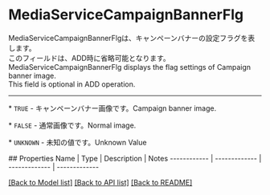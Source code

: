 # MediaServiceCampaignBannerFlg

<div lang=\"ja\"> MediaServiceCampaignBannerFlgは、キャンペーンバナーの設定フラグを表します。<br> このフィールドは、ADD時に省略可能となります。 </div> <div lang=\"en\"> MediaServiceCampaignBannerFlg displays the flag settings of Campaign banner image. <br> This field is optional in ADD operation. </div> <hr> <p>* <code>TRUE</code> - <span lang=\"ja\">キャンペーンバナー画像です。</span><span lang=\"en\">Campaign banner image.</span></p> <p>* <code>FALSE</code> - <span lang=\"ja\">通常画像です。</span><span lang=\"en\">Normal image.</span></p> <p>* <code>UNKNOWN</code> - <span lang=\"ja\">未知の値です。</span><span lang=\"en\">Unknown Value</span></p> 
## Properties
Name | Type | Description | Notes
------------ | ------------- | ------------- | -------------

[[Back to Model list]](../README.md#documentation-for-models) [[Back to API list]](../README.md#documentation-for-api-endpoints) [[Back to README]](../README.md)


